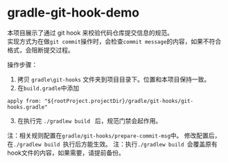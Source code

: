 # gradle-git-hook-demo

本项目展示了通过 git hook 来校验代码仓库提交信息的规范。  
实现方式为在做`git commit`操作时，会检查`commit message`的内容，如果不符合格式，会阻断提交过程。 

操作步骤：
1. 拷贝 `gradle\git-hooks` 文件夹到项目目录下。位置和本项目保持一致。
2. 在`build.gradle`中添加
```
apply from: "${rootProject.projectDir}/gradle/git-hooks/git-hooks.gradle"
```
3. 在执行完 `./gradlew build ` 后，规范门禁会起作用。

注：相关规则配置在`gradle/git-hooks/prepare-commit-msg`中。 修改配置后，在`./gradlew build `执行后方能生效。
注：执行`./gradlew build `会覆盖原有hook文件的内容，如果需要，请提前备份。